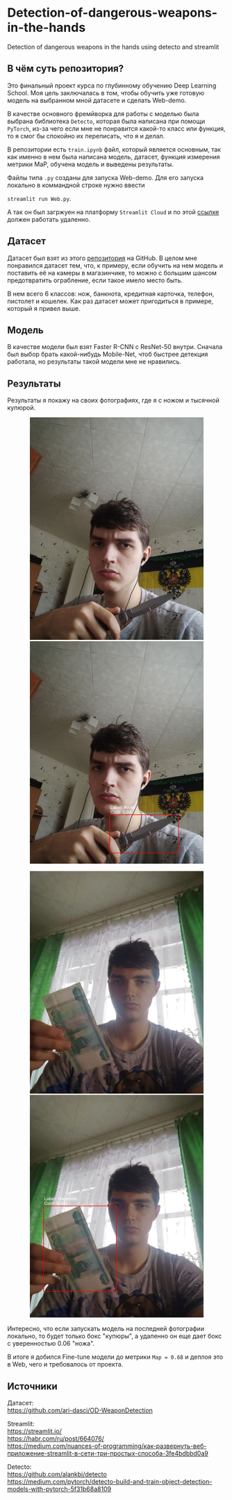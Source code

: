 # Detection-of-dangerous-weapons-in-the-hands
Detection of dangerous weapons in the hands using detecto and streamlit

В чём суть репозитория?
------------------------------------
Это финальный проект курса по глубинному обучению Deep Learning School. Моя цель заключалась в том, чтобы обучить уже готовую модель на выбранном мной датасете и сделать Web-demo.

В качестве основного фремйворка для работы с моделью была выбрана библиотека `Detecto`, которая была написана при помощи `PyTorch`, из-за чего если мне не понравится какой-то класс или функция, то я смог бы спокойно их переписать, что я и делал.

В репозитории есть `train.ipynb` файл, который является основным, так как именно в нем была написана модель, датасет, функция измерения метрики MaP, обучена модель и выведены результаты.

Файлы типа `.py` созданы для запуска Web-demo.
Для его запуска локально в коммандной строке нужно ввести 

`streamlit run Web.py`.

А так он был загржуен на платформу `Streamlit Cloud` и по этой [ссылке](https://tiltovskii-detection-of-dangerous-weapons-in-the-han-web-lzra5c.streamlit.app/) должен работать удаленно.

Датасет
------------------------------------
Датасет был взят из этого [репозитория](https://github.com/ari-dasci/OD-WeaponDetection) на GitHub. В целом мне понравился датасет тем, что, к примеру, если обучить на нем модель и поставить её на камеры в магазинчике, то можно с большим шансом предотвратить ограбление, если такое имело место быть.

В нем всего 6 классов: нож, банкнота, кредитная карточка, телефон, пистолет и кошелек. Как раз датасет может пригодиться в примере, который я привел выше.

Модель
------------------------------------
В качестве модели был взят Faster R-CNN c ResNet-50 внутри. Сначала был выбор брать какой-нибудь Mobile-Net, чтоб быстрее детекция работала, но результаты такой модели мне не нравились.

Результаты
------------------------------------
Результаты я покажу на своих фотографиях, где я с ножом и тысячной купюрой.


<p align='center'>
  <img src='photos/before1.jpg' height='512' width='400'/>
  <img src='photos/after1.jpg' height='512' width='400'/>
</p>

<p align='center'>
  <img src='photos/before2.jpg' height='512' width='400'/>
  <img src='photos/after2.jpg' height='512' width='400'/>
</p>

Интересно, что если запускать модель на последней фотографии локально, то будет только бокс "купюры", а удаленно он еще дает бокс с уверенностью 0.06 "ножа".

В итоге я добился Fine-tune модели до метрики `Map = 0.68` и деплоя это в Web, чего и требовалось от проекта.

Источники
------------------------------------
Датасет: <br />
https://github.com/ari-dasci/OD-WeaponDetection <br />

Streamlit:<br />
https://streamlit.io/ <br />
https://habr.com/ru/post/664076/ <br />
https://medium.com/nuances-of-programming/как-развернуть-веб-приложение-streamlit-в-сети-три-простых-способа-3fe4bdbbd0a9  <br />

Detecto: <br />
https://github.com/alankbi/detecto <br />
https://medium.com/pytorch/detecto-build-and-train-object-detection-models-with-pytorch-5f31b68a8109 <br />
